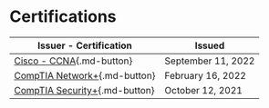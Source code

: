 # Certifications

| Issuer - Certification         |     Issued        |
|--------------------------------|-------------------|
|[Cisco - CCNA](https://www.credly.com/badges/738fafca-35f0-4baf-8130-8db692e72dbe/linked_in_profile){.md-button}      | September 11, 2022|
|[CompTIA Network+](https://www.credly.com/badges/02b1c3d1-b2ee-4668-b79f-5e4e0560f38d?source=linked_in_profile){.md-button}  | February 16, 2022 |
|[CompTIA Security+](https://www.credly.com/badges/71182860-a15c-4059-b1b7-e2acb2b6f68a?source=linked_in_profile){.md-button} |October 12, 2021   |




